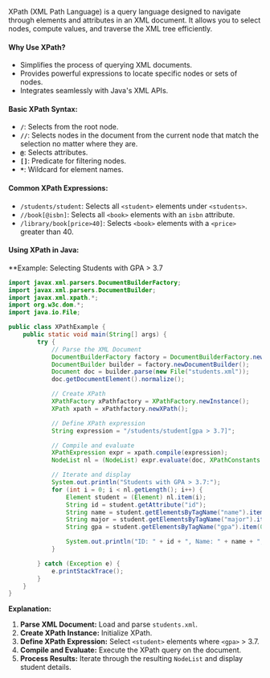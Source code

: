 XPath (XML Path Language) is a query language designed to navigate through elements and attributes in an XML document. It allows you to select nodes, compute values, and traverse the XML tree efficiently.
#### **Why Use XPath?**
- Simplifies the process of querying XML documents.
- Provides powerful expressions to locate specific nodes or sets of nodes.
- Integrates seamlessly with Java's XML APIs.
#### **Basic XPath Syntax:**
- **`/`**: Selects from the root node.
- **`//`**: Selects nodes in the document from the current node that match the selection no matter where they are.
- **`@`**: Selects attributes.
- **`[]`**: Predicate for filtering nodes.
- **`*`**: Wildcard for element names.
#### **Common XPath Expressions:**
- `/students/student`: Selects all `<student>` elements under `<students>`.
- `//book[@isbn]`: Selects all `<book>` elements with an `isbn` attribute.
- `/library/book[price>40]`: Selects `<book>` elements with a `<price>` greater than 40.
#### **Using XPath in Java:**
**Example: Selecting Students with GPA > 3.7
```Java
import javax.xml.parsers.DocumentBuilderFactory;
import javax.xml.parsers.DocumentBuilder;
import javax.xml.xpath.*;
import org.w3c.dom.*;
import java.io.File;

public class XPathExample {
    public static void main(String[] args) {
        try {
            // Parse the XML Document
            DocumentBuilderFactory factory = DocumentBuilderFactory.newInstance();
            DocumentBuilder builder = factory.newDocumentBuilder();
            Document doc = builder.parse(new File("students.xml"));
            doc.getDocumentElement().normalize();

            // Create XPath
            XPathFactory xPathfactory = XPathFactory.newInstance();
            XPath xpath = xPathfactory.newXPath();

            // Define XPath expression
            String expression = "/students/student[gpa > 3.7]";

            // Compile and evaluate
            XPathExpression expr = xpath.compile(expression);
            NodeList nl = (NodeList) expr.evaluate(doc, XPathConstants.NODESET);

            // Iterate and display
            System.out.println("Students with GPA > 3.7:");
            for (int i = 0; i < nl.getLength(); i++) {
                Element student = (Element) nl.item(i);
                String id = student.getAttribute("id");
                String name = student.getElementsByTagName("name").item(0).getTextContent();
                String major = student.getElementsByTagName("major").item(0).getTextContent();
                String gpa = student.getElementsByTagName("gpa").item(0).getTextContent();

                System.out.println("ID: " + id + ", Name: " + name + ", Major: " + major + ", GPA: " + gpa);
            }

        } catch (Exception e) {
            e.printStackTrace();
        }
    }
}
```
**Explanation:**
1. **Parse XML Document:** Load and parse `students.xml`.
2. **Create XPath Instance:** Initialize XPath.
3. **Define XPath Expression:** Select `<student>` elements where `<gpa>` > 3.7.
4. **Compile and Evaluate:** Execute the XPath query on the document.
5. **Process Results:** Iterate through the resulting `NodeList` and display student details.